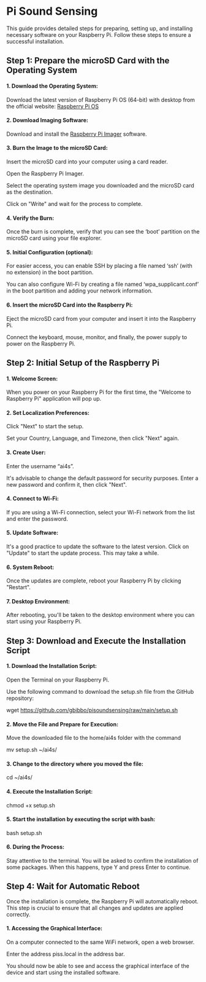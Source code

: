 # Pi Sound Sensing

This guide provides detailed steps for preparing, setting up, and installing necessary software on your Raspberry Pi. Follow these steps to ensure a successful installation.

## Step 1: Prepare the microSD Card with the Operating System 

#### 1. Download the Operating System: 
Download the latest version of Raspberry Pi OS (64-bit) with desktop from the official website: [Raspberry Pi OS](https://www.raspberrypi.org/software/operating-systems/)

#### 2. Download Imaging Software: 
Download and install the [Raspberry Pi Imager](https://www.raspberrypi.org/software/) software.

#### 3. Burn the Image to the microSD Card: 
Insert the microSD card into your computer using a card reader. 

Open the Raspberry Pi Imager. 

Select the operating system image you downloaded and the microSD card as the destination. 

Click on "Write" and wait for the process to complete. 

#### 4. Verify the Burn: 

Once the burn is complete, verify that you can see the ‘boot’ partition on the microSD card using your file explorer. 

#### 5. Initial Configuration (optional): 

For easier access, you can enable SSH by placing a file named ‘ssh’ (with no extension) in the boot partition. 

You can also configure Wi-Fi by creating a file named ‘wpa_supplicant.conf’ in the boot partition and adding your network information. 

#### 6. Insert the microSD Card into the Raspberry Pi: 

Eject the microSD card from your computer and insert it into the Raspberry Pi. 

Connect the keyboard, mouse, monitor, and finally, the power supply to power on the Raspberry Pi. 

 

## Step 2: Initial Setup of the Raspberry Pi 

  

#### 1. Welcome Screen: 

When you power on your Raspberry Pi for the first time, the "Welcome to Raspberry Pi" application will pop up. 

#### 2. Set Localization Preferences: 

 Click "Next" to start the setup. 

Set your Country, Language, and Timezone, then click "Next" again. 

#### 3. Create User: 

Enter the username “ai4s”. 

It's advisable to change the default password for security purposes. Enter a new password and confirm it, then click "Next". 

#### 4. Connect to Wi-Fi: 

If you are using a Wi-Fi connection, select your Wi-Fi network from the list and enter the password. 

#### 5. Update Software: 

It's a good practice to update the software to the latest version. Click on "Update" to start the update process. This may take a while. 

#### 6. System Reboot: 

Once the updates are complete, reboot your Raspberry Pi by clicking "Restart". 

#### 7. Desktop Environment: 

After rebooting, you'll be taken to the desktop environment where you can start using your Raspberry Pi.  

 

## Step 3: Download and Execute the Installation Script 

 
#### 1. Download the Installation Script: 

Open the Terminal on your Raspberry Pi. 

Use the following command to download the setup.sh file from the GitHub repository: 

 

wget https://github.com/gbibbo/pisoundsensing/raw/main/setup.sh 

 

#### 2. Move the File and Prepare for Execution: 

Move the downloaded file to the home/ai4s folder with the command 

mv setup.sh ~/ai4s/ 

 

#### 3. Change to the directory where you moved the file: 

cd ~/ai4s/ 

 

#### 4. Execute the Installation Script: 

chmod +x setup.sh 

#### 5. Start the installation by executing the script with bash: 

bash setup.sh 

#### 6. During the Process: 

Stay attentive to the terminal. You will be asked to confirm the installation of some packages. When this happens, type Y and press Enter to continue. 

 

## Step 4: Wait for Automatic Reboot 

Once the installation is complete, the Raspberry Pi will automatically reboot. This step is crucial to ensure that all changes and updates are applied correctly. 

#### 1. Accessing the Graphical Interface: 

On a computer connected to the same WiFi network, open a web browser. 

Enter the address piss.local in the address bar. 

You should now be able to see and access the graphical interface of the device and start using the installed software. 
